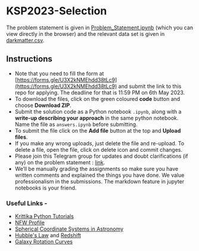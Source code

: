 
# KSP2023-Selection



The problem statement is given in [Problem_Statement.ipynb](Problem_Statement.ipynb) (which you can view directly in the browser) and the relevant data set is given in [darkmatter.csv](darkmatter.csv). <br>

## Instructions
* Note that you need to fill the form at [https://forms.gle/U3X2kNMEhdd38tLc9](https://forms.gle/U3X2kNMEhdd38tLc9) and submit the link to this repo for applying. The deadline for that is 11:59 PM on 6th May 2023.
* To download the files, click on the green coloured **code** button and choose **Download ZIP**. 
* Submit the solution code as a Python notebook ```.ipynb```, along with a **write-up describing your approach** in the same python notebook. Name the file as ```answers.ipynb``` before submitting.
* To submit the file click on the **Add file** button at the top and **Upload files**.
* If you make any wrong uploads, just delete the file and re-upload. To delete a file, open the file, click on delete icon and commit changes.
* Please join this Telegram group for updates and doubt clarifications (if any) on the problem statement :  [link](https://t.me/+f7lIIvQdRKo3ZDY1).
* We’ll be manually grading the assignments so make sure you have written comments and explained the things you have done. We value professionalism in the submissions. The markdown feature in jupyter notebooks is your friend.



### Useful Links - 
* [Krittika Python Tutorials](https://github.com/krittikaiitb/tutorials/) 
* [NFW Profile](https://en.wikipedia.org/wiki/Navarro%E2%80%93Frenk%E2%80%93White_profile)<br>
* [Spherical Coordinate Systems in Astronomy](https://en.wikipedia.org/wiki/Equatorial_coordinate_system#Spherical_coordinates)  
* [Hubble's Law](https://en.wikipedia.org/wiki/Hubble%27s_law) and [Redshift](https://en.wikipedia.org/wiki/Redshift)  
* [Galaxy Rotation Curves](https://en.wikipedia.org/wiki/Galaxy_rotation_curve)  
